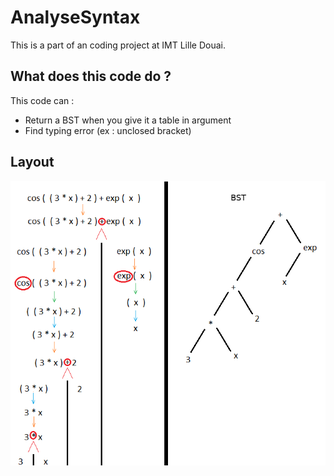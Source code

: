# AnalyseSyntax
This is a part of an coding project at IMT Lille Douai.

## What does this code do ?

This code can :
  - Return a BST when you give it a table in argument
  - Find typing error (ex : unclosed bracket)
## Layout

![Detail of the program function's](https://raw.githubusercontent.com/Xylean/AnalyseSyntax/master/Layout.png?token=AjzWRnFp7Fq7mWGvfpN-sIrQfFzxc6G6ks5a92H1wA%3D%3D "Detail of the program function's")
